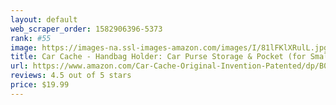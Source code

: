 ```yaml
---
layout: default 
﻿web_scraper_order: 1582906396-5373
rank: #55
image: https://images-na.ssl-images-amazon.com/images/I/81lFKlXRulL.jpg
title: Car Cache - Handbag Holder: Car Purse Storage & Pocket (for Smaller Items) - Helps as Dog Barrier,…
url: https://www.amazon.com/Car-Cache-Original-Invention-Patented/dp/B00FH3YB5K/ref=zg_mw_automotive_55?_encoding=UTF8&psc=1&refRID=71P7PJZXCW0B4SNTTKSK
reviews: 4.5 out of 5 stars
price: $19.99 
---
```

